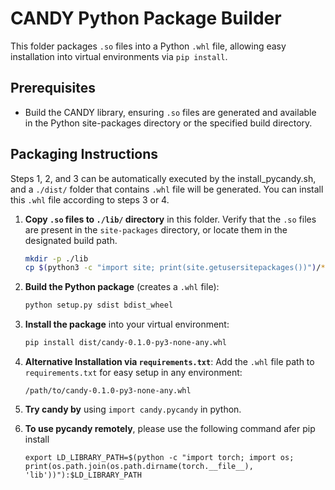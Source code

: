# CANDY Python Package Builder

This folder packages `.so` files into a Python `.whl` file, allowing easy installation into virtual environments via `pip install`.

## Prerequisites
- Build the CANDY library, ensuring `.so` files are generated and available in the Python site-packages directory or the specified build directory.

## Packaging Instructions

Steps 1, 2, and 3 can be automatically executed by the install_pycandy.sh, and a `./dist/` folder that contains `.whl` file will be generated. You can install this `.whl` file according to steps 3 or 4.

1. **Copy `.so` files to `./lib/` directory** in this folder. Verify that the `.so` files are present in the `site-packages` directory, or locate them in the designated build path.

    ```bash
    mkdir -p ./lib
    cp $(python3 -c "import site; print(site.getusersitepackages())")/*.so ./lib/
    ```

2. **Build the Python package** (creates a `.whl` file):

    ```bash
    python setup.py sdist bdist_wheel
    ```

3. **Install the package** into your virtual environment:

    ```bash
    pip install dist/candy-0.1.0-py3-none-any.whl
    ```

4. **Alternative Installation via `requirements.txt`**:
   Add the `.whl` file path to `requirements.txt` for easy setup in any environment:

    ```
    /path/to/candy-0.1.0-py3-none-any.whl
    ```

5. **Try candy by** using `import candy.pycandy` in python.

6. **To use pycandy remotely**, please use the following command afer pip install
    ```
    export LD_LIBRARY_PATH=$(python -c "import torch; import os; print(os.path.join(os.path.dirname(torch.__file__), 'lib'))"):$LD_LIBRARY_PATH
    ```
